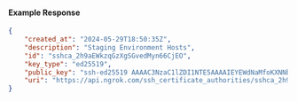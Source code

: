 <!-- Code generated for API Clients. DO NOT EDIT. -->

#### Example Response

```json
{
	"created_at": "2024-05-29T18:50:35Z",
	"description": "Staging Environment Hosts",
	"id": "sshca_2h9aEWkzqGzXgSGvedMyn66CjEO",
	"key_type": "ed25519",
	"public_key": "ssh-ed25519 AAAAC3NzaC1lZDI1NTE5AAAAIEYEWdNaMfoKXNNbw0B0v3SSl3wPfiweWrptz1831hzZ",
	"uri": "https://api.ngrok.com/ssh_certificate_authorities/sshca_2h9aEWkzqGzXgSGvedMyn66CjEO"
}
```
